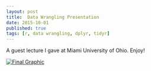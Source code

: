 ```yaml
---
layout: post
title:  Data Wrangling Presentation
date: 2015-10-01
published: true
tags: [r, data wrangling, dplyr, tidyr]
---
```


A guest lecture I gave at Miami University of Ohio. Enjoy!

[![Final Graphic](http://bradleyboehmke.github.io/figure/source/data-wrangling-presentation/2015-12-28-data-wrangling-presentation/presentation.png)](http://rpubs.com/bradleyboehmke/data_processing)
